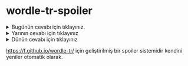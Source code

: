 # wordle-tr-spoiler

<details>
  <summary>Bugünün cevabı için tıklayınız.</summary>
  <br>
    <b> kaslı </b>
</details>

<details>
  <summary>Yarının cevabı için tıklayınız</summary>
  <br>
   <b> kolon </b>
</details>

<details>
  <summary>Dünün cevabı için tıklayınız </summary>
  <br>
  <b> çubuk </b>
</details>

https://f.github.io/wordle-tr/ için geliştirilmiş bir spoiler sistemidir kendini yeniler otomatik olarak.

